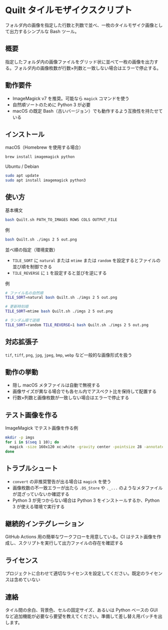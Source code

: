 # Quilt タイルモザイクスクリプト

フォルダ内の画像を指定した行数と列数で並べ、一枚のタイルモザイク画像として出力するシンプルな Bash ツール。

## 概要
指定したフォルダ内の画像ファイルをグリッド状に並べて一枚の画像を出力する。フォルダ内の画像枚数が行数×列数と一致しない場合はエラーで停止する。

## 動作要件
* ImageMagick v7 を推奨。可能なら `magick` コマンドを使う
* 自然順ソートのために Python 3 が必要
* macOS の既定 Bash（古いバージョン）でも動作するよう互換性を持たせている

## インストール
macOS（Homebrew を使用する場合）
```bash
brew install imagemagick python
```

Ubuntu / Debian
```bash
sudo apt update
sudo apt install imagemagick python3
```

## 使い方
基本構文
```bash
bash Quilt.sh PATH_TO_IMAGES ROWS COLS OUTPUT_FILE
```

例
```bash
bash Quilt.sh ./imgs 2 5 out.png
```

並べ順の指定（環境変数）
* `TILE_SORT` に `natural` または `mtime` または `random` を設定するとファイルの並び順を制御できる
* `TILE_REVERSE` に `1` を設定すると並びを逆にする

例
```bash
# ファイル名の自然順
TILE_SORT=natural bash Quilt.sh ./imgs 2 5 out.png

# 更新時刻順
TILE_SORT=mtime bash Quilt.sh ./imgs 2 5 out.png

# ランダム順で逆順
TILE_SORT=random TILE_REVERSE=1 bash Quilt.sh ./imgs 2 5 out.png
```

## 対応拡張子
`tif`, `tiff`, `png`, `jpg`, `jpeg`, `bmp`, `webp` など一般的な画像形式を扱う

## 動作の挙動
* 隠し macOS メタファイルは自動で無視する
* 画像サイズが異なる場合でも各セル内でアスペクト比を保持して配置する
* 行数×列数と画像枚数が一致しない場合はエラーで停止する

## テスト画像を作る
ImageMagick でテスト画像を作る例
```bash
mkdir -p imgs
for i in $(seq 1 10); do
  magick -size 160x120 xc:white -gravity center -pointsize 28 -annotate 0 "$i" "imgs/$i.png"
done
```

## トラブルシュート
* `convert` の非推奨警告が出る場合は `magick` を使う
* 画像枚数の不一致エラーが出たら `.DS_Store` や `._...` のようなメタファイルが混ざっていないか確認する
* Python 3 が見つからない場合は Python 3 をインストールするか、Python 3 が使える環境で実行する

## 継続的インテグレーション
GitHub Actions 用の簡単なワークフローを用意している。CI はテスト画像を作成し、スクリプトを実行して出力ファイルの存在を確認する

## ライセンス
プロジェクトに合わせて適切なライセンスを設定してください。既定のライセンスは含めていない

## 連絡
タイル間の余白、背景色、セルの固定サイズ、あるいは Python ベースの GUI など追加機能が必要なら要望を教えてください。準備して差し替え用パッチを出します。

